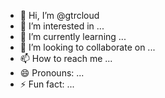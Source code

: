 - 👋 Hi, I’m @gtrcloud
- 👀 I’m interested in ...
- 🌱 I’m currently learning ...
- 💞️ I’m looking to collaborate on ...
- 📫 How to reach me ...
- 😄 Pronouns: ...
- ⚡ Fun fact: ...

<!---
gtrcloud/gtrcloud is a ✨ special ✨ repository because its `README.md` (this file) appears on your GitHub profile.
You can click the Preview link to take a look at your changes.
--->
